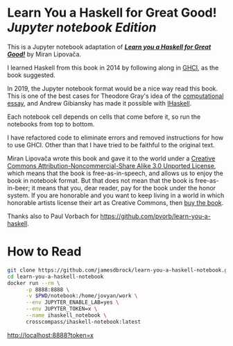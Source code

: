 # Learn You a Haskell for Great Good! *Jupyter notebook Edition*

This is a Jupyter notebook adaptation of [__*Learn you a Haskell for Great Good!*__](http://learnyouahaskell.com/) by Miran Lipovača.

I learned Haskell from this book in 2014 by following along in [GHCI](https://downloads.haskell.org/~ghc/latest/docs/html/users_guide/ghci.html), as the book suggested.

In 2019, the Jupyter notebook format would be a nice way read this book. This is one of the best cases for Theodore Gray's idea of the [computational essay](https://www.theatlantic.com/science/archive/2018/04/the-scientific-paper-is-obsolete/556676/), and Andrew Gibiansky has made it possible with [IHaskell](https://github.com/gibiansky/IHaskell).

Each notebook cell depends on cells that come before it, so run the notebooks from top to bottom.

I have refactored code to eliminate errors and removed instructions for how to use GHCI. Other than that I have tried to be faithful to the original text.
 
Miran Lipovača wrote this book and gave it to the world under a [Creative Commons Attribution-Noncommercial-Share Alike 3.0 Unported License](http://creativecommons.org/licenses/by-nc-sa/3.0/), which means that the book is free-as-in-speech, and allows us to enjoy the book in notebook format. But that does not mean that the book is free-as-in-beer; it means that you, dear reader, pay for the book under the honor system. If you are honorable and you want to keep living in a world in which honorable artists license their art as Creative Commons, then [buy the book](http://learnyouahaskell.com/).

Thanks also to Paul Vorbach for <https://github.com/pvorb/learn-you-a-haskell>.

# How to Read

```bash
git clone https://github.com/jamesdbrock/learn-you-a-haskell-notebook.git
cd learn-you-a-haskell-notebook
docker run --rm \
      -p 8888:8888 \
      -v $PWD/notebook:/home/jovyan/work \
      --env JUPYTER_ENABLE_LAB=yes \
      --env JUPYTER_TOKEN=x \
      --name ihaskell_notebook \
      crosscompass/ihaskell-notebook:latest
```

[http://localhost:8888?token=x](http://localhost:8888?token=x)
